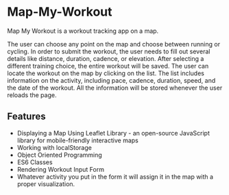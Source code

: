# Map-My-Workout
Map My Workout is a workout tracking app on a map.

The user can choose any point on the map and choose between running or cycling. In order to submit the workout, the user needs to fill out several details like distance, duration, cadence, or elevation. After selecting a different training choice, the entire workout will be saved. The user can locate the workout on the map by clicking on the list. The list includes information on the activity, including pace, cadence, duration, speed, and the date of the workout. All the information will be stored whenever the user reloads the page.

## Features

* Displaying a Map Using Leaflet Library - an open-source JavaScript library for mobile-friendly interactive maps
* Working with localStorage
* Object Oriented Programming
* ES6 Classes
* Rendering Workout Input Form
* Whatever activity you put in the form it will assign it in the map with a proper visualization.
